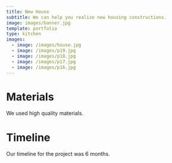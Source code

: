 ```yaml
---
title: New House
subtitle: We can help you realize new housing constructions.
image: images/banner.jpg
template: portfolio
type: kitchen
images:
  - image: /images/house.jpg
  - image: /images/p19.jpg
  - image: /images/p18.jpg
  - image: /images/p17.jpg
  - image: /images/p16.jpg
---
```


# Materials

We used high quality materials.

# Timeline

Our timeline for the project was 6 months.

